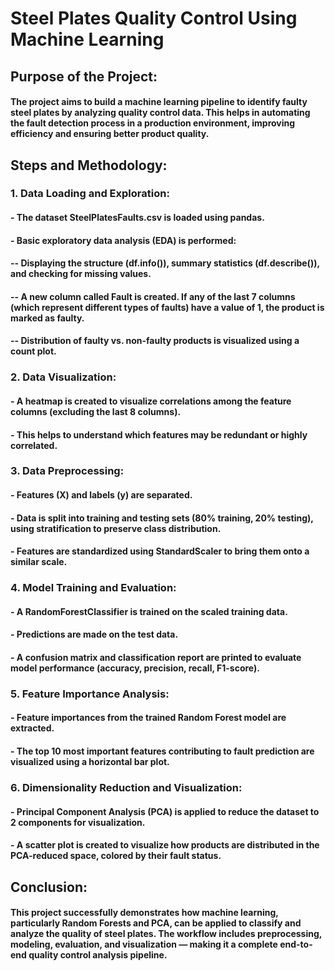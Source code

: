 # Steel Plates Quality Control Using Machine Learning
## Purpose of the Project:
#### The project aims to build a machine learning pipeline to identify faulty steel plates by analyzing quality control data. This helps in automating the fault detection process in a production environment, improving efficiency and ensuring better product quality.

## Steps and Methodology:
### 1. Data Loading and Exploration:
#### - The dataset SteelPlatesFaults.csv is loaded using pandas.

#### - Basic exploratory data analysis (EDA) is performed:

#### -- Displaying the structure (df.info()), summary statistics (df.describe()), and checking for missing values.

#### -- A new column called Fault is created. If any of the last 7 columns (which represent different types of faults) have a value of 1, the product is marked as faulty.

#### -- Distribution of faulty vs. non-faulty products is visualized using a count plot.

### 2. Data Visualization:
#### - A heatmap is created to visualize correlations among the feature columns (excluding the last 8 columns).

#### - This helps to understand which features may be redundant or highly correlated.

### 3. Data Preprocessing:
#### - Features (X) and labels (y) are separated.

#### - Data is split into training and testing sets (80% training, 20% testing), using stratification to preserve class distribution.

#### - Features are standardized using StandardScaler to bring them onto a similar scale.

### 4. Model Training and Evaluation:
#### - A RandomForestClassifier is trained on the scaled training data.

#### - Predictions are made on the test data.

#### - A confusion matrix and classification report are printed to evaluate model performance (accuracy, precision, recall, F1-score).

### 5. Feature Importance Analysis:
#### - Feature importances from the trained Random Forest model are extracted.

#### - The top 10 most important features contributing to fault prediction are visualized using a horizontal bar plot.

### 6. Dimensionality Reduction and Visualization:
#### - Principal Component Analysis (PCA) is applied to reduce the dataset to 2 components for visualization.

#### - A scatter plot is created to visualize how products are distributed in the PCA-reduced space, colored by their fault status.

## Conclusion:
#### This project successfully demonstrates how machine learning, particularly Random Forests and PCA, can be applied to classify and analyze the quality of steel plates. The workflow includes preprocessing, modeling, evaluation, and visualization — making it a complete end-to-end quality control analysis pipeline.
